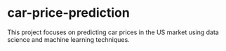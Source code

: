 # car-price-prediction
This project focuses on predicting car prices in the US market using data science and machine learning techniques.
